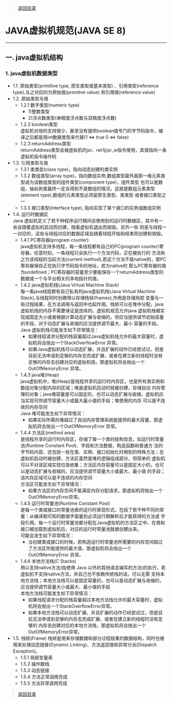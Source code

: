 > [返回目录](https://github.com/Crab2died/jdepth)

#                                                    JAVA虚拟机规范(JAVA SE 8)
---
##  一. java虚拟机结构
### 1. java虚拟机数据类型
   - 1.1. 原始类型(primitive type, 原生类型或基本类型) 、引用类型(reference type),与之对应的为原始值(primitive value)
     和引用值(reference value)
   - 1.2. 原始类型与值
     - 1.2.1 数字类型(numeric type)
       - 1)整数类型
       - 2)浮点数类型(单精度浮点数与双精度浮点数) 
     - 1.2.2 boolean类型  
       虚拟机对他的支持很少，甚至没有提供boolean值专门的字节码指令，编译之后都是用int数据类型来代替(1 <=> true  0 <=> false)
     - 1.2.3 returnAddress类型  
       returnAddress类型会被虚拟机的jsr、ret与jsr_w指令使用，其值指向一条虚拟机指令操作码
   - 1.3. 引用类型与值    
     - 1.3.1 类类型(class type)，指向动态创建的类实例
     - 1.3.2 数组类型(array type)，指向数组实例,数组类型最外面那一维元素类型成为该数组类型的组件类型(component type)，组件类型
       也可以是数组，抽丝剥茧最终一定会得到不是数组的情况，这就是数组元素类型(element type),数组的元素类型必须是原生类型、类类型
       或者接口类型之一
     - 1.3.3 接口类型(interface type), 指向实现了某个接口的实例或数组实例
   - 1.4. 运行时数据区   
     Java 虚拟机定义了若干种程序运行期间会使用到的运行时数据区，其中有一些会随着虚拟机启动而创建，随着虚拟机退出而销毁。另外一些
     则是与线程一一对应的，这些与线程对应的数据区域会随着线程开始和结束而创建和销毁。  
     - 1.4.1 PC寄存器(program counter)  
       java虚拟机支持多线程，每一条线程都有自己的PC(program counter)寄存器，任意时刻，一条线程只会执行一个方法代码，正在被执行的
       方法称之为该线程的当前方法(current method),若这个方法不是native的，那PC寄存器保存正在执行字节码指令的地址，若为native的
       那么PC寄存器的值为undefined；PC寄存器的容量至少要能保存一个returnAddress类型的数据或一个与平台相关的本地指针的值。
     - 1.4.2 java虚拟机栈(Java Virtual Machine Stack)  
       每一条java线程都有自己私有的java虚拟机栈(Java Virtual Machine Stack),与线程同时创建用以存储栈帧(frames),作用是存储局部
       变量与一些过程结果，在方法调用与返回中也起作用。栈帧可以在堆中分配，java虚拟机栈的内存不需要保证是连续的。虚拟机规范允许java
       虚拟机栈被实现成固定大小或者根据计算动态扩展与收缩的，但应当提供调节初始容量的手段，对于动态扩展与收缩的应当提供调节最大、最小
       容量的手段。  
       Java 虚拟机栈可能发生如下异常情况：
       - 如果线程请求分配的栈容量超过Java虚拟机栈允许的最大容量时，虚拟机将会抛出一个StackOverflowError 异常。
       - 如果Java虚拟机栈可以动态扩展，并且扩展的动作已经尝试过，但是目前无法申请到足够的内存去完成扩展，或者在建立新的线程时没有
         足够的内存去创建对应的虚拟机栈，那虚拟机将会抛出一个OutOfMemoryError 异常。
     - 1.4.3 java堆(Heap)  
       java虚拟机中，堆(Heap)是线程共享的运行时内存区，也是所有类实例和数组对象分配内存的区域；堆是虚拟机启动时就被创建，存储自动
       内存管理的对象；java堆容量是可以固定的，也可以动态扩展与收缩，虚拟机应当实现可供调节容量大小或最大最小值的手段；堆使用的内存
       可以是不连续的内存空间  
       Java 堆可能发生如下异常情况：
       - 如果实际所需的堆超过了自动内存管理系统能提供的最大容量，那虚拟机将会抛出一个OutOfMemoryError 异常。
     - 1.4.4 方法区(method area)  
       是线程共享的运行时内存区，存储了每一个类的结构信息，如运行时常量池(Runtime Constant Pool)、字段和方法数据、构造函数和普通方
       法的字节码内容、还包括一些在类、实例、接口初始化时用到的特殊方法；在虚拟机启动时被创建，方法区虽然是堆的逻辑组成部分，但简单的
       虚拟机可以不对该区域实现垃圾收集；方法区内存容量可以是固定大小的，也可以是动态扩展与收缩的，应当提供调节容量大小或最大、最小值
       的手段；该内存区域可以是不连续的内存空间  
       方法区可能发生如下异常情况：
       - 如果方法区的内存空间不能满足内存分配请求，那虚拟机将抛出一个OutOfMemoryError异常。
     - 1.4.5 运行时常量池(Runtime Constant Pool)  
       是每一个类或接口的常量池表的运行时表现形式，包括了若干种不同的常量：从编译期可知的数值字面量到必须运行期解析后才能获得的方法或
       字段引用。每一个运行时常量池都分配在Java虚拟机的方法区之中，在类和接口被加载到虚拟机后，对应的运行时常量池就被创建出来。  
       可能会发生如下异常情况：
       - 当创建类或接口的时候，若构造运行时常量池所需要的内存空间超过了方法区所能提供的最大值，那虚拟机将会抛出一个OutOfMemoryError
         异常。
     - 1.4.6 本地方法栈(C Stacks)  
       用以支持native方法(指使用 Java 以外的其他语言编写的方法)的执行，若虚拟机不支持native方法，并自己也不依赖传统栈的话，可以无需
       支持本地方法栈；本地方法栈可以是固定容量的，也可以是动态扩展与收缩的，应当提供调节容量大小或最大、最小值的手段   
       本地方法栈可能发生如下异常情况：
       - 如果线程请求分配的栈容量超过本地方法栈允许的最大容量时，虚拟机将会抛出一个StackOverflowError异常。
       - 如果本地方法栈可以动态扩展，并且扩展的动作已经尝试过，但是目前无法申请到足够的内存去完成扩展，或者在建立新的线程时没有足够的
         内存去创建对应的本地方法栈，那虚拟机将会抛出一个OutOfMemoryError异常。
   - 1.5. 栈帧(Frame)
     栈帧是用来存储数据和部分过程结果的数据结构，同时也被用来处理动态链接(Dynamic Linking)、方法返回值和异常分派(Dispatch Exception)。
     - 1.5.1 局部变量表
     - 1.5.2 操作数栈
     - 1.5.3 动态链接
     - 1.5.4 方法正常调用完成
     - 1.5.5 方法异常调用完成
     
         
> [返回目录](https://github.com/Crab2died/jdepth)